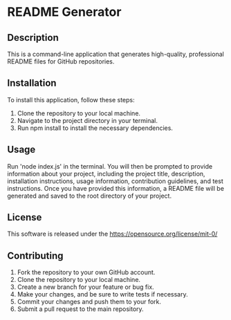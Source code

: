 # README Generator

  ## Description

  This is a command-line application that generates high-quality, professional README files for GitHub repositories. 

  ## Installation

  To install this application, follow these steps: 
  
  1. Clone the repository to your local machine. 
  2. Navigate to the project directory in your terminal. 
  3. Run npm install to install the necessary dependencies. 

  ## Usage

  Run 'node index.js' in the terminal. You will then be prompted to provide information about your project, including the project title, description, installation instructions, usage information, contribution guidelines, and test instructions. Once you have provided this information, a README file will be generated and saved to the root directory of your project. 

  ## License

  This software is released under the https://opensource.org/license/mit-0/

  ## Contributing

  1. Fork the repository to your own GitHub account. 
  2. Clone the repository to your local machine. 
  3. Create a new branch for your feature or bug fix. 
  4. Make your changes, and be sure to write tests if necessary.
  5. Commit your changes and push them to your fork. 
  6. Submit a pull request to the main repository. 